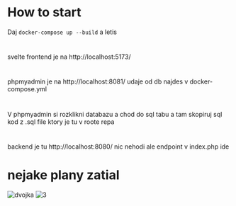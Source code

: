 # How to start
Daj `docker-compose up --build` a letis
#
svelte frontend je na http://localhost:5173/
#
phpmyadmin je na http://localhost:8081/ 
udaje od db najdes v docker-compose.yml 
#
V phpmyadmin si rozklikni databazu a chod do sql tabu a tam skopiruj sql kod z .sql file ktory je tu v roote repa
#
backend je tu http://localhost:8080/ nic nehodi ale endpoint v index.php ide 
# nejake plany zatial
![dvojka](https://github.com/user-attachments/assets/721c1396-d742-44d7-8834-37c1e20a78b7)
![3](https://github.com/user-attachments/assets/2f659195-6925-46f4-aea4-49c7a7ae9bb0)

